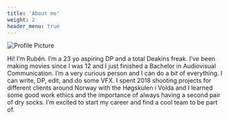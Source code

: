 ```yaml
---
title: 'About me'
weight: 2
header_menu: true
---
```


![Profile Picture](images/Profile-new.jpg)

Hi! I’m Rubén. I’m a 23 yo aspiring DP and a total Deakins freak. I’ve been making movies since I was 12 and I just finished a Bachelor in Audiovisual Communication. I’m a very curious person and I can do a bit of everything. I can write, DP, edit, and do some VFX. I spent 2018 shooting projects for different clients around Norway with the Høgskulen i Volda and I learned some good work ethics and the importance of always having a second pair of dry socks. I’m excited to start my career and find a cool team to be part of.
